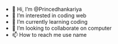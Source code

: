- 👋 Hi, I’m @Princedhankariya
- 👀 I’m interested in coding web
- 🌱 I’m currently learning coding
- 💞️ I’m looking to collaborate on computer
- 📫 How to reach me use name

<!---
Princedhankariya/Princedhankariya is a ✨ special ✨ repository because its `README.md` (this file) appears on your GitHub profile.
You can click the Preview link to take a look at your changes.
--->
